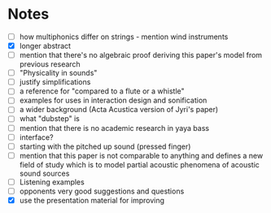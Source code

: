 # Notes

- [ ] how multiphonics differ on strings - mention wind instruments
- [x] longer abstract
- [ ] mention that there's no algebraic proof deriving this paper's model from previous research
- [ ] "Physicality in sounds"
- [ ] justify simplifications
- [ ] a reference for "compared to a flute or a whistle"
- [ ] examples for uses in interaction design and sonification
- [ ] a wider background (Acta Acustica version of Jyri's paper)
- [ ] what "dubstep" is
- [ ] mention that there is no academic research in yaya bass
- [ ] interface?
- [ ] starting with the pitched up sound (pressed finger)
- [ ] mention that this paper is not comparable to anything and defines a new field of study which is to model partial acoustic phenomena of acoustic sound sources
- [ ] Listening examples
- [ ] opponents very good suggestions and questions
- [x] use the presentation material for improving
